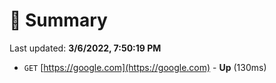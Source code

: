 # 📖 Summary
Last updated: **3/6/2022, 7:50:19 PM**

- `GET` [https://google.com](https://google.com) - **Up** (130ms)
